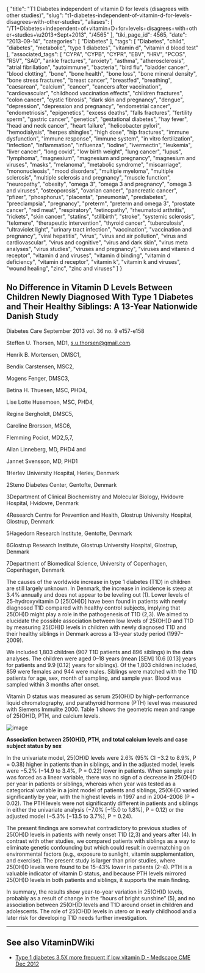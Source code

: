 {
    "title": "T1 Diabetes independent of vitamin D for levels (disagrees with other studies)",
    "slug": "t1-diabetes-independent-of-vitamin-d-for-levels-disagrees-with-other-studies",
    "aliases": [
        "/T1+Diabetes+independent+of+vitamin+D+for+levels+disagrees+with+other+studies+\u2013+Sept+2013",
        "/4565"
    ],
    "tiki_page_id": 4565,
    "date": "2013-09-14",
    "categories": [
        "Diabetes"
    ],
    "tags": [
        "Diabetes",
        "child",
        "diabetes",
        "metabolic",
        "type 1 diabetes",
        "vitamin d",
        "vitamin d blood test"
    ],
    "associated_tags": [
        "CYPA",
        "CYPB",
        "CYPR",
        "EBV",
        "HRV",
        "PCOS",
        "RSV",
        "SAD",
        "ankle fractures",
        "anxiety",
        "asthma",
        "atherosclerosis",
        "atrial fibrillation",
        "autoimmune",
        "bacteria",
        "bird flu",
        "bladder cancer",
        "blood clotting",
        "bone",
        "bone health",
        "bone loss",
        "bone mineral density",
        "bone stress fractures",
        "breast cancer",
        "breastfed",
        "breathing",
        "caesarean",
        "calcium",
        "cancer",
        "cancers after vaccination",
        "cardiovascular",
        "childhood vaccination effects",
        "children fractures",
        "colon cancer",
        "cystic fibrosis",
        "dark skin and pregnancy",
        "dengue",
        "depression",
        "depression and pregnancy",
        "endometrial cancer",
        "endometriosis",
        "epigenetics",
        "excess deaths",
        "falls fractures",
        "fertility sperm",
        "gastric cancer",
        "genetics",
        "gestational diabetes",
        "hay fever",
        "head and neck cancer",
        "heart failure",
        "helicobacter pylori",
        "hemodialysis",
        "herpes shingles",
        "high dose",
        "hip fractures",
        "immune dysfunction",
        "immune response",
        "immune system",
        "in vitro fertilization",
        "infection",
        "inflammation",
        "influenza",
        "iodine",
        "ivermectin",
        "leukemia",
        "liver cancer",
        "long covid",
        "low birth weight",
        "lung cancer",
        "lupus",
        "lymphoma",
        "magnesium",
        "magnesium and pregnancy",
        "magnesium and viruses",
        "masks",
        "melanoma",
        "metabolic syndrome",
        "miscarriage",
        "mononucleosis",
        "mood disorders",
        "multiple myeloma",
        "multiple sclerosis",
        "multiple sclerosis and pregnancy",
        "muscle function",
        "neuropathy",
        "obesity",
        "omega 3",
        "omega 3 and pregnancy",
        "omega 3 and viruses",
        "osteoporosis",
        "ovarian cancer",
        "pancreatic cancer",
        "pfizer",
        "phosphorus",
        "placenta",
        "pneumonia",
        "prediabetes",
        "preeclampsia",
        "pregnancy",
        "preterm",
        "preterm and omega 3",
        "prostate cancer",
        "red meat",
        "respiratory",
        "retinopathy",
        "rheumatoid arthritis",
        "rickets",
        "skin cancer",
        "statins",
        "stillbirth",
        "stroke",
        "systemic sclerosis",
        "telomere",
        "therapeutic intervention",
        "thyroid cancer",
        "tuberculosis",
        "ultraviolet light",
        "urinary tract infection",
        "vaccination",
        "vaccination and pregnancy",
        "viral hepatitis",
        "virus",
        "virus and air pollution",
        "virus and cardiovascular",
        "virus and cognitive",
        "virus and dark skin",
        "virus meta analyses",
        "virus studies",
        "viruses and pregnancy",
        "viruses and vitamin d receptor",
        "vitamin d and viruses",
        "vitamin d binding",
        "vitamin d deficiency",
        "vitamin d receptor",
        "vitamin k",
        "vitamin k and viruses",
        "wound healing",
        "zinc",
        "zinc and viruses"
    ]
}


## No Difference in Vitamin D Levels Between Children Newly Diagnosed With Type 1 Diabetes and Their Healthy Siblings: A 13-Year Nationwide Danish Study

Diabetes Care September 2013 vol. 36 no. 9 e157-e158

Steffen U. Thorsen, MD1, s.u.thorsen@gmail.com.

Henrik B. Mortensen, DMSC1,

Bendix Carstensen, MSC2,

Mogens Fenger, DMSC3,

Betina H. Thuesen, MSC, PHD4,

Lise Lotte Husemoen, MSC, PHD4,

Regine Bergholdt, DMSC5,

Caroline Brorsson, MSC6,

Flemming Pociot, MD2,5,7,

Allan Linneberg, MD, PHD4 and

Jannet Svensson, MD, PHD1

1Herlev University Hospital, Herlev, Denmark

2Steno Diabetes Center, Gentofte, Denmark

3Department of Clinical Biochemistry and Molecular Biology, Hvidovre Hospital, Hvidovre, Denmark

4Research Centre for Prevention and Health, Glostrup University Hospital, Glostrup, Denmark

5Hagedorn Research Institute, Gentofte, Denmark

6Glostrup Research Institute, Glostrup University Hospital, Glostrup, Denmark

7Department of Biomedical Science, University of Copenhagen, Copenhagen, Denmark

The causes of the worldwide increase in type 1 diabetes (T1D) in children are still largely unknown. In Denmark, the increase in incidence is steep at 3.4% annually and does not appear to be leveling out (1). Lower levels of 25-hydroxyvitamin D <span>[25(OH)D]</span> have been found in patients with newly diagnosed T1D compared with healthy control subjects, implying that 25(OH)D might play a role in the pathogenesis of T1D (2,3). We aimed to elucidate the possible association between low levels of 25(OH)D and T1D by measuring 25(OH)D levels in children with newly diagnosed T1D and their healthy siblings in Denmark across a 13-year study period (1997–2009).

We included 1,803 children (907 T1D patients and 896 siblings) in the data analyses. The children were aged 0–18 years (mean <span>[SEM]</span> 10.6 <span>[0.13]</span> years for patients and 9.9 <span>[0.12]</span> years for siblings). Of the 1,803 children included, 859 were females and 944 were males. Siblings were matched with the T1D patients for age, sex, month of sampling, and sample year. Blood was sampled within 3 months after onset.

Vitamin D status was measured as serum 25(OH)D by high-performance liquid chromatography, and parathyroid hormone (PTH) level was measured with Siemens Immulite 2000. Table 1 shows the geometric mean and range of 25(OH)D, PTH, and calcium levels.

<img src="https://d378j1rmrlek7x.cloudfront.net/attachments/jpeg/t1-diabetes.jpg" alt="image">

 **Association between 25(OH)D, PTH, and total calcium levels and case subject status by sex** 

In the univariate model, 25(OH)D levels were 2.6% (95% CI −3.2 to 8.9%, P = 0.38) higher in patients than in siblings, and in the adjusted model, levels were −5.2% (−14.9 to 3.4%, P = 0.22) lower in patients. When sample year was forced as a linear variable, there was no sign of a decrease in 25(OH)D per year in patients or siblings, whereas when year was tested as a categorical variable in a joint model of patients and siblings, 25(OH)D varied significantly by year, with the highest levels in 1997 and in 2004–2006 (P = 0.02). The PTH levels were not significantly different in patients and siblings in either the univariate analysis (−7.0% <span>[−15.0 to 1.8%]</span>, P = 0.12) or the adjusted model (−5.3% <span>[−13.5 to 3.7%]</span>, P = 0.24).

The present findings are somewhat contradictory to previous studies of 25(OH)D levels in patients with newly onset T1D (2,3) and years after (4). In contrast with other studies, we compared patients with siblings as a way to eliminate genetic confounding but which could result in overmatching on environmental factors (e.g., exposure to sunlight, vitamin supplementation, and exercise). The present study is larger than prior studies, where 25(OH)D levels were found to be 15–43% lower in patients (2–4). PTH is a valuable indicator of vitamin D status, and because PTH levels mirrored 25(OH)D levels in both patients and siblings, it supports the main finding.

In summary, the results show year-to-year variation in 25(OH)D levels, probably as a result of change in the “hours of bright sunshine” (5), and no association between 25(OH)D levels and T1D around onset in children and adolescents. The role of 25(OH)D levels in utero or in early childhood and a later risk for developing T1D needs further investigation.

---

## See also VitaminDWiki

* [Type 1 diabetes 3.5X more frequent if low vitamin D - Medscape CME Dec 2012](/posts/type-1-diabetes-35x-more-frequent-if-low-vitamin-d-medscape-cme)
